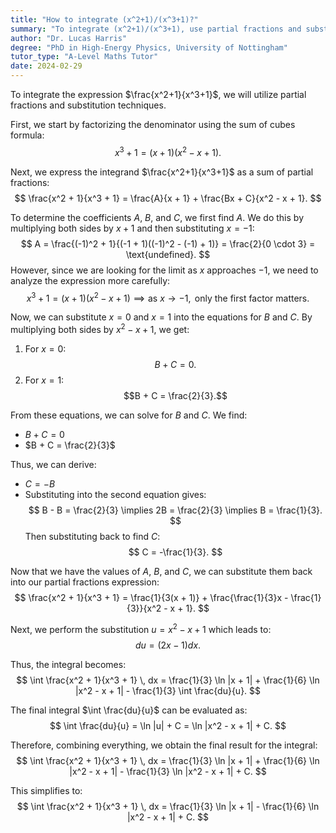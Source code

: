 ```yaml
---
title: "How to integrate (x^2+1)/(x^3+1)?"
summary: "To integrate (x^2+1)/(x^3+1), use partial fractions and substitution."
author: "Dr. Lucas Harris"
degree: "PhD in High-Energy Physics, University of Nottingham"
tutor_type: "A-Level Maths Tutor"
date: 2024-02-29
---
```


To integrate the expression $\frac{x^2+1}{x^3+1}$, we will utilize partial fractions and substitution techniques.

First, we start by factorizing the denominator using the sum of cubes formula:
$$
x^3 + 1 = (x + 1)(x^2 - x + 1).
$$

Next, we express the integrand $\frac{x^2+1}{x^3+1}$ as a sum of partial fractions:
$$
\frac{x^2 + 1}{x^3 + 1} = \frac{A}{x + 1} + \frac{Bx + C}{x^2 - x + 1}.
$$

To determine the coefficients $A$, $B$, and $C$, we first find $A$. We do this by multiplying both sides by $x + 1$ and then substituting $x = -1$:
$$
A = \frac{(-1)^2 + 1}{(-1 + 1)((-1)^2 - (-1) + 1)} = \frac{2}{0 \cdot 3} = \text{undefined}.
$$
However, since we are looking for the limit as $x$ approaches $-1$, we need to analyze the expression more carefully:
$$
x^3 + 1 = (x + 1)(x^2 - x + 1) \implies \text{as } x \to -1, \text{ only the first factor matters.}
$$

Now, we can substitute $x = 0$ and $x = 1$ into the equations for $B$ and $C$. By multiplying both sides by $x^2 - x + 1$, we get:
1. For $x = 0$:
   $$B + C = 0.$$
2. For $x = 1$:
   $$B + C = \frac{2}{3}.$$

From these equations, we can solve for $B$ and $C$. We find:
- $B + C = 0$
- $B + C = \frac{2}{3}$

Thus, we can derive:
- $C = -B$
- Substituting into the second equation gives:
$$
B - B = \frac{2}{3} \implies 2B = \frac{2}{3} \implies B = \frac{1}{3}.
$$
Then substituting back to find $C$:
$$
C = -\frac{1}{3}.
$$

Now that we have the values of $A$, $B$, and $C$, we can substitute them back into our partial fractions expression:
$$
\frac{x^2 + 1}{x^3 + 1} = \frac{1}{3(x + 1)} + \frac{\frac{1}{3}x - \frac{1}{3}}{x^2 - x + 1}.
$$

Next, we perform the substitution $u = x^2 - x + 1$ which leads to:
$$
du = (2x - 1)dx.
$$

Thus, the integral becomes:
$$
\int \frac{x^2 + 1}{x^3 + 1} \, dx = \frac{1}{3} \ln |x + 1| + \frac{1}{6} \ln |x^2 - x + 1| - \frac{1}{3} \int \frac{du}{u}.
$$

The final integral $\int \frac{du}{u}$ can be evaluated as:
$$
\int \frac{du}{u} = \ln |u| + C = \ln |x^2 - x + 1| + C.
$$

Therefore, combining everything, we obtain the final result for the integral:
$$
\int \frac{x^2 + 1}{x^3 + 1} \, dx = \frac{1}{3} \ln |x + 1| + \frac{1}{6} \ln |x^2 - x + 1| - \frac{1}{3} \ln |x^2 - x + 1| + C.
$$

This simplifies to:
$$
\int \frac{x^2 + 1}{x^3 + 1} \, dx = \frac{1}{3} \ln |x + 1| - \frac{1}{6} \ln |x^2 - x + 1| + C.
$$
    